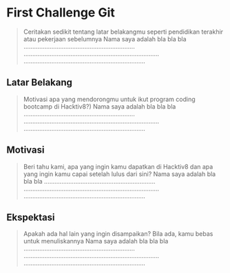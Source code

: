 # First Challenge Git

> Ceritakan sedikit tentang latar belakangmu seperti pendidikan terakhir atau pekerjaan sebelumnya
Nama saya adalah bla bla bla ................................................................
..............................................................................
......................................................................

## Latar Belakang

> Motivasi apa yang mendorongmu untuk ikut program coding bootcamp di Hacktiv8?)
Nama saya adalah bla bla bla ................................................................
..............................................................................
......................................................................

## Motivasi

> Beri tahu kami, apa yang ingin kamu dapatkan di Hacktiv8 dan apa yang ingin kamu capai setelah lulus dari sini?
Nama saya adalah bla bla bla ................................................................
..............................................................................
......................................................................

## Ekspektasi

> Apakah ada hal lain yang ingin disampaikan? Bila ada, kamu bebas untuk menuliskannya
Nama saya adalah bla bla bla ................................................................
..............................................................................
......................................................................
